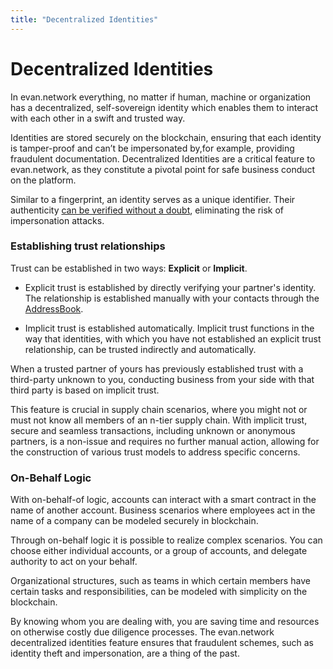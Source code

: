 ```yaml
---
title: "Decentralized Identities"
---
```

# Decentralized Identities

In evan.network everything, no matter if human, machine or organization has a decentralized, self-sovereign identity which enables them to interact with each other in a swift and trusted way.

Identities are stored securely on the blockchain, ensuring that each identity is tamper-proof and can’t be impersonated by,for example, providing fraudulent documentation. Decentralized Identities are a critical feature to evan.network, as they constitute a pivotal point for safe business conduct on the platform. 

Similar to a fingerprint, an identity serves as a unique identifier. 
Their authenticity [can be verified without a doubt](/dev/identity-claims), eliminating the risk of impersonation attacks. 

### Establishing trust relationships

Trust can be established in two ways: **Explicit** or **Implicit**. 

* Explicit trust is established by directly verifying your partner's identity. The relationship is established manually with your contacts through the [AddressBook](/doc/contacts).

* Implicit trust is established automatically. 
Implicit trust functions in the way that identities, with which you have not established an explicit trust relationship, can be trusted indirectly and automatically.

When a  trusted partner of yours has previously established trust with a third-party unknown to you, conducting business from your side with that third party is based on implicit trust. 

This feature is crucial in supply chain scenarios, where you might not or must not know all members of an n-tier supply chain. With implicit trust, secure and seamless transactions, including unknown or anonymous partners, is a non-issue and requires no further manual action, allowing for the construction of various trust models to address specific concerns. 


### On-Behalf Logic

With on-behalf-of logic, accounts can interact with a smart contract in the name of another account. Business scenarios where employees act in the name of a company can be modeled securely in blockchain.

Through on-behalf logic it is possible to realize complex scenarios. You can choose either individual accounts, or a group of accounts, and delegate authority to act on your behalf.

Organizational structures, such as teams in which certain members have certain tasks and responsibilities, can be modeled with simplicity on the blockchain.

By knowing whom you are dealing with, you are saving time and resources on otherwise costly due diligence processes. The evan.network decentralized identities feature ensures that fraudulent schemes, such as identity theft and impersonation, are a thing of the past.
